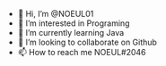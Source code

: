 - 👋 Hi, I’m @NOEUL01
- 👀 I’m interested in Programing
- 🌱 I’m currently learning Java
- 💞️ I’m looking to collaborate on Github
- 📫 How to reach me NOEUL#2046

<!---
NOEUL01/NOEUL01 is a ✨ special ✨ repository because its `README.md` (this file) appears on your GitHub profile.
You can click the Preview link to take a look at your changes.
--->
